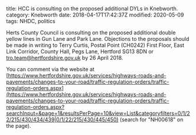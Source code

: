 title: HCC is consulting on the proposed additional DYLs in Knebworth.
category: Knebworth
date: 2018-04-17T17:42:37Z
modified: 2020-05-09
tags: NHDC, politics

Herts County Council is consulting on the proposed additional double yellow lines in Gun Lane and Park Lane.
Objections to the proposals should be made in writing to Terry Curtis, Postal Point (CH0242) First Floor, East Link Corridor, County Hall, Pegs Lane, Hertford SG13 8DN or tro.team@hertfordshire.gov.uk by 26 April 2018.

You can comment via the website at [https://www.hertfordshire.gov.uk/services/highways-roads-and-pavements/changes-to-your-road/traffic-regulation-orders/traffic-regulation-orders.aspx](https://www.hertfordshire.gov.uk/services/highways-roads-and-pavements/changes-to-your-road/traffic-regulation-orders/traffic-regulation-orders.aspx?searchInput=&page=1&resultsPerPage=10&view=List&categoryfilters=0/1/22/215/430/434/439|0/1/22/215/430/445/450) (search for "NH00618" on the page).
